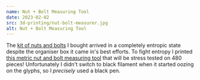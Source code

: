 ```yaml
---
name: Nut + Bolt Measuring Tool
date: 2023-02-02
src: 3d-printing/nut-bolt-measurer.jpg
alt: Nut + Bolt Measuring Tool
---
```


The [kit of nuts and bolts](https://www.amazon.com/dp/B0BMPR9Y6J) I bought arrived in a completely entropic state despite the organiser box it came in's best efforts. To fight entropy I printed [this metric nut and bolt measuring tool](https://www.printables.com/model/36887-metric-screw-bolt-and-nut-measuring-tool) that will be stress tested on 480 pieces! Unfortunately I didn't switch to black filament when it started oozing on the glyphs, so I _precisely_ used a black pen.

